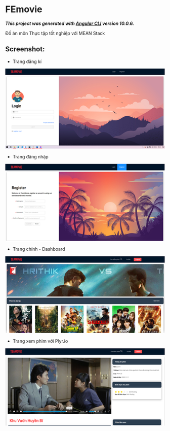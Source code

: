 # FEmovie

***This project was generated with [Angular CLI](https://github.com/angular/angular-cli) version 10.0.6.***

Đồ án môn Thực tập tốt nghiệp với MEAN Stack


## Screenshot:
* Trang đăng kí

![alt text](./screenshot/1.png)

* Trang đăng nhập

![alt text](./screenshot/2.png)

* Trang chính - Dashboard

![alt text](./screenshot/3.png)

* Trang xem phim với Plyr.io

![alt text](./screenshot/4.png)

